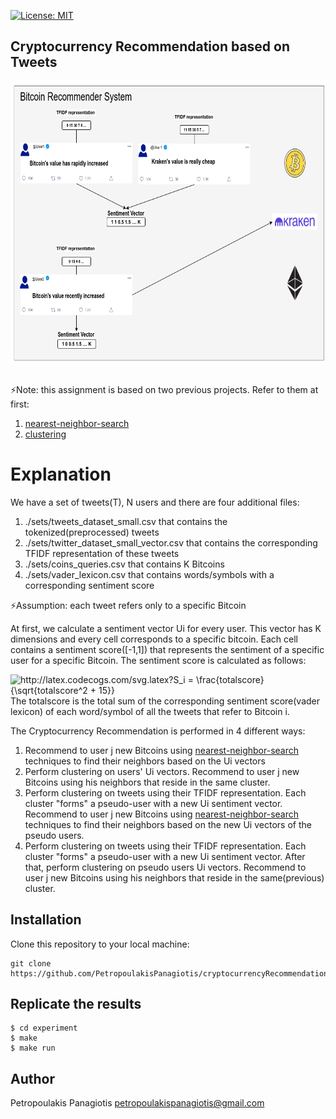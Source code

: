 [![License: MIT](https://img.shields.io/badge/License-MIT-yellow.svg)](https://opensource.org/licenses/MIT)
## Cryptocurrency Recommendation based on Tweets
<p align="center">
<img src="recommender.png" width="720px" height="450px"> <br /> <br />
</p>

:zap:Note: this assignment is based on two previous projects. Refer to them at first: 
1. [nearest-neighbor-search](https://github.com/PetropoulakisPanagiotis/nearest-neighbor-search)
2. [clustering](https://github.com/PetropoulakisPanagiotis/clustering)

# Explanation 
We have a set of tweets(T), N users and there are four additional files:
1. ./sets/tweets_dataset_small.csv that contains the tokenized(preprocessed) tweets
2. ./sets/twitter_dataset_small_vector.csv that contains the corresponding TFIDF representation of these tweets
3. ./sets/coins_queries.csv that contains K Bitcoins
4. ./sets/vader_lexicon.csv that contains words/symbols with a corresponding sentiment score<br/>

:zap:Assumption: each tweet refers only to a specific Bitcoin

At first, we calculate a sentiment vector Ui for every user. This vector has K dimensions and every cell corresponds to a specific bitcoin. Each cell contains a sentiment score([-1,1]) that represents the sentiment of a specific user for a specific Bitcoin. The sentiment score is calculated as follows: <br />

<img src="http://latex.codecogs.com/svg.latex?S_i&space;=&space;\frac{totalscore}{\sqrt{totalscore^2&space;&plus;&space;15}}&space;&space;" title="http://latex.codecogs.com/svg.latex?S_i = \frac{totalscore}{\sqrt{totalscore^2 + 15}}" /><br /> 
The totalscore is the total sum of the corresponding sentiment score(vader lexicon) of each word/symbol of all the tweets that refer to Bitcoin i.

The Cryptocurrency Recommendation is performed in 4 different ways:
1. Recommend to user j new Bitcoins using [nearest-neighbor-search](https://github.com/PetropoulakisPanagiotis/nearest-neighbor-search) techniques to find their neighbors based on the Ui vectors
2. Perform clustering on users' Ui vectors. Recommend to user j new Bitcoins using his neighbors that reside in the same cluster.
3. Perform clustering on tweets using their TFIDF representation. Each cluster "forms" a pseudo-user with a new Ui sentiment vector. Recommend to user j new Bitcoins using [nearest-neighbor-search](https://github.com/PetropoulakisPanagiotis/nearest-neighbor-search) techniques to find their neighbors based on the new Ui vectors of the pseudo users.
4. Perform clustering on tweets using their TFIDF representation. Each cluster "forms" a pseudo-user with a new Ui sentiment vector. After that, perform clustering on pseudo users Ui vectors. Recommend to user j new Bitcoins using his neighbors that reside in the same(previous) cluster. 

## Installation
Clone this repository to your local machine: 
```
git clone https://github.com/PetropoulakisPanagiotis/cryptocurrencyRecommendation.git
```

## Replicate the results 
```
$ cd experiment
$ make
$ make run
```

## Author
Petropoulakis Panagiotis petropoulakispanagiotis@gmail.com
